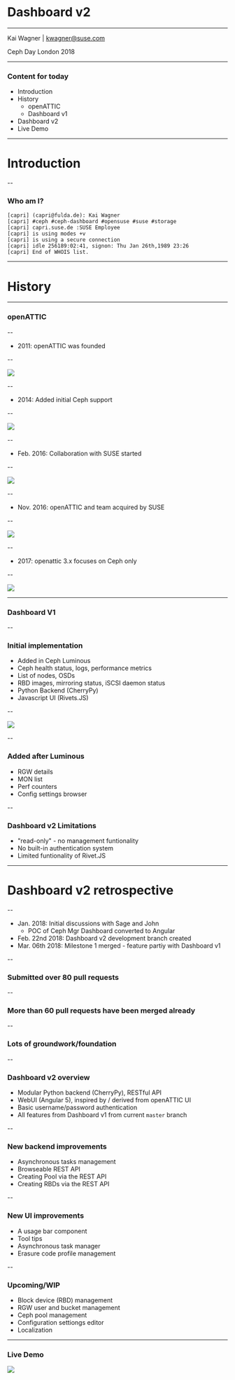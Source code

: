# Dashboard v2

<hr>
<p>Kai Wagner | <a href="mailto:kwagner@suse.com">kwagner@suse.com</a></p>
<p>Ceph Day London 2018</p>

---

### Content for today

* Introduction
* History
  * openATTIC
  * Dashboard v1
* Dashboard v2
* Live Demo

---

# Introduction

--

### Who am I?

```
[capri] (capri@fulda.de): Kai Wagner
[capri] #ceph #ceph-dashboard #opensuse #suse #storage 
[capri] capri.suse.de :SUSE Employee 
[capri] is using modes +v
[capri] is using a secure connection
[capri] idle 256189:02:41, signon: Thu Jan 26th,1989 23:26
[capri] End of WHOIS list.
```

---

# History

---

### openATTIC

--

* 2011: openATTIC was founded

--

<img src="images/openattic-1.x.png" style="background:none; border:none; box-shadow:none;">

--

* 2014: Added initial Ceph support

--

<img src="images/openattic-crush-map.png" style="background:none; border:none; box-shadow:none;">

--

* Feb. 2016: Collaboration with SUSE started

--

<img src="images/openattic-v2-monitoring.png" style="background:none; border:none; box-shadow:none;">

--

* Nov. 2016: openATTIC and team acquired by SUSE

--

<img src="images/openattic-team-2016.jpg" style="background:none; border:none; box-shadow:none;">

--

* 2017: openattic 3.x focuses on Ceph only

--

<img src="images/openattic-v3-dashboard.png" style="background:none; border:none; box-shadow:none;">

---

### Dashboard V1

--

### Initial implementation

* Added in Ceph Luminous
* Ceph health status, logs, performance metrics
* List of nodes, OSDs
* RBD images, mirroring status, iSCSI daemon status
* Python Backend (CherryPy)
* Javascript UI (Rivets.JS)

--

<img src="images/dashboardv1_frontpage.png" style="background:none; border:none; box-shadow:none;">

--

### Added after Luminous
  
* RGW details
* MON list
* Perf counters
* Config settings browser

--

### Dashboard v2 Limitations

* "read-only" - no management funtionality
* No built-in authentication system
* Limited funtionality of Rivet.JS

---

# Dashboard v2 retrospective 

--

* Jan. 2018: Initial discussions with Sage and John
  * POC of Ceph Mgr Dashboard converted to Angular
* Feb. 22nd 2018: Dashboard v2 development branch created
* Mar. 06th 2018: Milestone 1 merged - feature partiy with Dashboard v1

--

### Submitted over 80 pull requests

--

### More than 60 pull requests have been merged already

--

### Lots of groundwork/foundation

--

### Dashboard v2 overview

* Modular Python backend (CherryPy), RESTful API
* WebUI (Angular 5), inspired by / derived from openATTIC UI
* Basic username/password authentication
* All features from Dashboard v1 from current ``master`` branch

--

### New backend improvements

* Asynchronous tasks management
* Browseable REST API
* Creating Pool via the REST API
* Creating RBDs via the REST API

--

### New UI improvements

* A usage bar component
* Tool tips
* Asynchronous task manager
* Erasure code profile management

--

### Upcoming/WIP

* Block device (RBD) management
* RGW user and bucket management
* Ceph pool management
* Configuration settiongs editor
* Localization

---

### Live Demo

<a href="http://dilbert.com/strip/2000-12-30" target="_blank"><img src="images/openattic-login.png" /></a>
